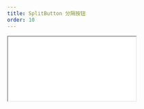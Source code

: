 ```yaml
---
title: SplitButton 分隔按钮
order: 10
---
```


<Iframe src="//mc.fusion.design/demos/comp_groups/@alifd/next/splitbutton?theme=@alifd/theme-2@0.2.4&bgColor=%23ffffff" />
